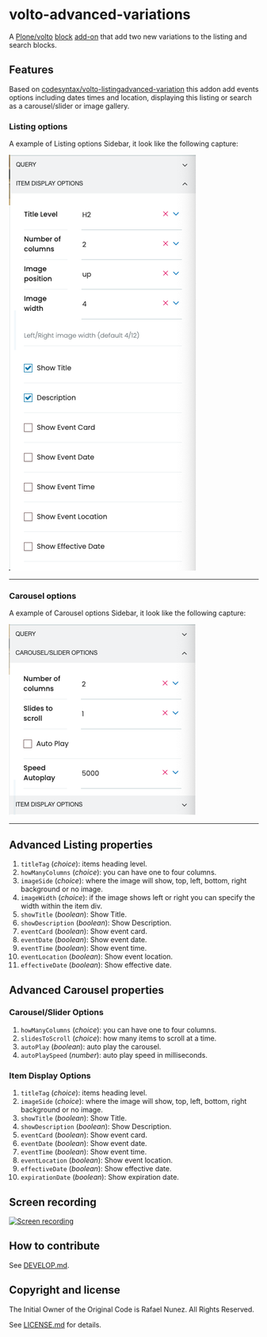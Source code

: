 # volto-advanced-variations

A [Plone/volto](https://plone.org/why-plone) [block](https://6.dev-docs.plone.org/volto/blocks/index.html) [add-on](https://6.dev-docs.plone.org/volto/addons/index.html) that add two new variations to the listing and search blocks.


## Features

Based on [codesyntax/volto-listingadvanced-variation](https://github.com/codesyntax/volto-listingadvanced-variation) this addon add events options including dates times and location, displaying this listing or search as a carousel/slider or image gallery.

### Listing options

A example of Listing options Sidebar, it look like the following capture:

![Listing options](https://raw.githubusercontent.com/rnunez80/volto-advanced-variations/main/listing-options.png "Listing options")

---

### Carousel options

A example of Carousel options Sidebar, it look like the following capture:

![Carousel options](https://raw.githubusercontent.com/rnunez80/volto-advanced-variations/main/carousel-options.png "Carousel options")

---

## Advanced Listing properties

1. `titleTag` (_choice_): items heading level.
1. `howManyColumns` (_choice_): you can have one to four columns.
1. `imageSide` (_choice_): where the image will show, top, left, bottom, right background or no image.
1. `imageWidth` (_choice_): if the image shows left or right you can specify the width within the item div.
1. `showTitle` (_boolean_): Show Title.
1. `showDescription` (_boolean_): Show Description.
1. `eventCard` (_boolean_): Show event card.
1. `eventDate` (_boolean_): Show event date.
1. `eventTime` (_boolean_): Show event time.
1. `eventLocation` (_boolean_): Show event location.
1. `effectiveDate` (_boolean_): Show effective date.

## Advanced Carousel properties

### Carousel/Slider Options

1. `howManyColumns` (_choice_): you can have one to four columns.
1. `slidesToScroll` (_choice_): how many items to scroll at a time.
1. `autoPlay` (_boolean_): auto play the carousel.
1. `autoPlaySpeed` (_number_): auto play speed in milliseconds.

### Item Display Options

1. `titleTag` (_choice_): items heading level.
1. `imageSide` (_choice_): where the image will show, top, left, bottom, right background or no image.
1. `showTitle` (_boolean_): Show Title.
1. `showDescription` (_boolean_): Show Description.
1. `eventCard` (_boolean_): Show event card.
1. `eventDate` (_boolean_): Show event date.
1. `eventTime` (_boolean_): Show event time.
1. `eventLocation` (_boolean_): Show event location.
1. `effectiveDate` (_boolean_): Show effective date.
1. `expirationDate` (_boolean_): Show expiration date.

## Screen recording

[![Screen recording](https://img.youtube.com/vi/KhnCCyNOu28/0.jpg)](https://youtu.be/KhnCCyNOu28)

## How to contribute

See [DEVELOP.md](https://github.com/rnunez80/volto-advanced-variations/blob/main/DEVELOP.md).


## Copyright and license

The Initial Owner of the Original Code is Rafael Nunez.
All Rights Reserved.

See [LICENSE.md](https://github.com/rnunez80/volto-advanced-variations/blob/main/LICENSE.md) for details.
